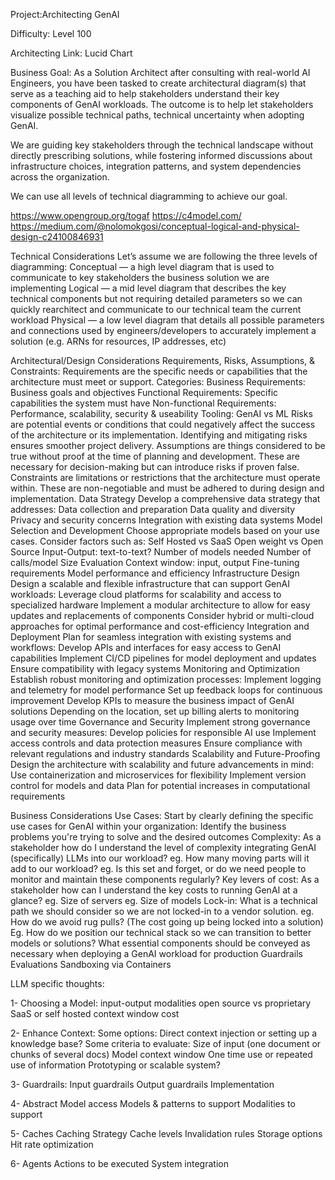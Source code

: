 Project:Architecting GenAI

Difficulty: Level 100

Architecting Link: Lucid Chart

Business Goal:
As a Solution Architect after consulting with real-world AI Engineers, you have been tasked to create architectural diagram(s) that serve as a teaching aid to help stakeholders understand their key components of GenAI workloads. The outcome is to help let stakeholders visualize possible technical paths, technical uncertainty when adopting GenAI.

We are guiding key stakeholders through the technical landscape without directly prescribing solutions, while fostering informed discussions about infrastructure choices, integration patterns, and system dependencies across the organization.

We can use all levels of technical diagramming to achieve our goal.





https://www.opengroup.org/togaf
https://c4model.com/
https://medium.com/@nolomokgosi/conceptual-logical-and-physical-design-c24100846931 

Technical Considerations
Let’s assume we are following the three levels of diagramming:
Conceptual — a high level diagram that is used to communicate to key stakeholders the business solution we are implementing
Logical — a mid level diagram that describes the key technical components but not requiring detailed parameters so we can quickly rearchitect and communicate to our technical team the current workload
Physical — a low level diagram that details all possible parameters and connections used by engineers/developers to accurately implement a solution (e.g. ARNs for resources, IP addresses, etc)


Architectural/Design Considerations
Requirements, Risks, Assumptions, & Constraints:
Requirements are the specific needs or capabilities that the architecture must meet or support.
Categories:
Business Requirements: Business goals and objectives
Functional Requirements: Specific capabilities the system must have
Non-functional Requirements: Performance, scalability, security & useability
Tooling: GenAI vs ML
Risks are potential events or conditions that could negatively affect the success of the architecture or its implementation. Identifying and mitigating risks ensures smoother project delivery.
Assumptions are things considered to be true without proof at the time of planning and development. These are necessary for decision-making but can introduce risks if proven false.
Constraints are limitations or restrictions that the architecture must operate within. These are non-negotiable and must be adhered to during design and implementation.
Data Strategy
Develop a comprehensive data strategy that addresses:
Data collection and preparation
Data quality and diversity
Privacy and security concerns
Integration with existing data systems
Model Selection and Development
Choose appropriate models based on your use cases. Consider factors such as:
Self Hosted vs SaaS
Open weight vs Open Source
Input-Output: text-to-text?
Number of models needed
Number of calls/model
Size
Evaluation
Context window: input, output
Fine-tuning requirements
Model performance and efficiency
Infrastructure Design
Design a scalable and flexible infrastructure that can support GenAI workloads:
Leverage cloud platforms for scalability and access to specialized hardware
Implement a modular architecture to allow for easy updates and replacements of components
Consider hybrid or multi-cloud approaches for optimal performance and cost-efficiency
Integration and Deployment
Plan for seamless integration with existing systems and workflows:
Develop APIs and interfaces for easy access to GenAI capabilities
Implement CI/CD pipelines for model deployment and updates
Ensure compatibility with legacy systems
Monitoring and Optimization
Establish robust monitoring and optimization processes:
Implement logging and telemetry for model performance
Set up feedback loops for continuous improvement
Develop KPIs to measure the business impact of GenAI solutions
Depending on the location, set up billing alerts to monitoring usage over time
Governance and Security
Implement strong governance and security measures:
Develop policies for responsible AI use
Implement access controls and data protection measures
Ensure compliance with relevant regulations and industry standards
Scalability and Future-Proofing
Design the architecture with scalability and future advancements in mind:
Use containerization and microservices for flexibility
Implement version control for models and data
Plan for potential increases in computational requirements

Business Considerations
Use Cases:
Start by clearly defining the specific use cases for GenAI within your organization:
Identify the business problems you're trying to solve and the desired outcomes
Complexity: As a stakeholder how do I understand the level of complexity integrating GenAI (specifically) LLMs into our workload?
eg. How many moving parts will it add to our workload?
eg. Is this set and forget, or do we need people to monitor and maintain these components regularly?
Key levers of cost: As a stakeholder how can I understand the key costs to running GenAI at a glance?
eg. Size of servers
eg. Size of models
Lock-in: What is a technical path we should consider so we are not locked-in to a vendor solution.
eg. How do we avoid rug pulls? (The cost going up being locked into a solution)
Eg. How do we position our technical stack so we can transition to better models or solutions?
What essential components should be conveyed as necessary when deploying a GenAI workload for production
Guardrails
Evaluations
Sandboxing via Containers

LLM specific thoughts:

1- Choosing a Model:
input-output modalities
open source vs proprietary
SaaS or self hosted
context window
cost

2- Enhance Context:
Some options: Direct context injection or setting up a knowledge base?
Some criteria to evaluate:
Size of input (one document or chunks of several docs)
Model context window
One time use or repeated use of information
Prototyping or scalable system?

3- Guardrails:
Input guardrails
Output guardrails
Implementation

4- Abstract Model access
Models & patterns to support
Modalities to support

5- Caches
Caching Strategy
Cache levels
Invalidation rules
Storage options
Hit rate optimization

6- Agents
Actions to be executed
System integration

